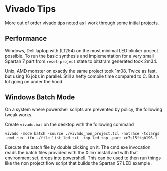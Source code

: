 # Vivado Tips

More out of order vivado tips noted as I work through some initial projects.

## Performance

Windows, Dell laptop with (L1254) on the most minimal LED blinker project possible.
To run the basic synthesis and implementation for a very small Spartan 7 part 
from `reset-project` state to bitstram generated took 2m34.

Unix, AMD monster on exactly the same project took 1m08. Twice as fast, but using
16 jobs in parallel.  Still a hefty compile time compared to C.  But a lot going
on under the hood.


## Windows Batch Mode

On a system where powershell scripts are prevented by policy, the following tweak works.

Create `vivado.bat` on the desktop with the following command

```
vivado -mode batch -source ./vivado_non_project.tcl -notrace -tclargs -cmd run -ifn ./file_list_led.txt -top led_top -part xc7s15ftgb196-1
```

Execute the batch file by double clicking on it.  The cmd.exe invocation reads the batch files provided with the Xilinx
install and with that environment set, drops into powershell.  This can be used to then run things like the 
non project flow script that builds the Spartan S7 LED example
.
